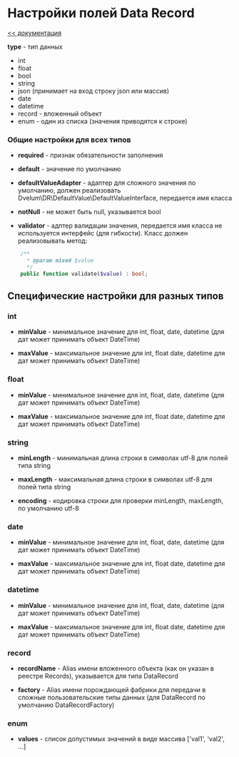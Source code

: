 # Настройки полей Data Record

[<< документация](readme.md)

**type** - тип данных
* int
* float
* bool
* string
* json (принимает на вход строку json или массив)
* date
* datetime
* record - вложенный объект
* enum - один из списка (значения приводятся к строке)

### Общие настройки для всех типов

* **required** - признак обязательности заполнения

* **default** - значение по умолчанию

* **defaultValueAdapter** - адаптер для сложного значения по умолчанию, должен реализовать Dvelum\DR\DefaultValue\DefaultValueInterface, передается имя класса

* **notNull** - не может быть null, указывается bool

* **validator** - адптер валидации значения, передается имя класса не используется интерфейс (для гибкости).
Класс должен реализовывать метод:
```php
    /**
      * @param mixed $value
      */
    public function validate($value) : bool;
```
## Специфические настройки для разных типов
### int
* **minValue** - минимальное значение для int, float, date, datetime (для дат может принимать объект DateTime)

* **maxValue** - максимальное значение для int, float date, datetime для дат может принимать объект DateTime)

### float
* **minValue** - минимальное значение для int, float, date, datetime (для дат может принимать объект DateTime)

* **maxValue** - максимальное значение для int, float date, datetime для дат может принимать объект DateTime)

### string
* **minLength** - минимальная длина строки в символах utf-8  для полей типа string

* **maxLength** - максимальная длина строки в символах utf-8  для полей типа string

* **encoding** - кодировка строки для проверки  minLength, maxLength, по умолчанию utf-8

### date
* **minValue** - минимальное значение для int, float, date, datetime (для дат может принимать объект DateTime)

* **maxValue** - максимальное значение для int, float date, datetime для дат может принимать объект DateTime)

### datetime
* **minValue** - минимальное значение для int, float, date, datetime (для дат может принимать объект DateTime)

* **maxValue** - максимальное значение для int, float date, datetime для дат может принимать объект DateTime)

###  record 
* **recordName** - Alias имени вложенного объекта (как он указан в реестре Records), указывается для типа DataRecord

* **factory** - Alias имени порождающей фабрики для передачи в сложные пользовательские типы данных (для DataRecord по умолчанию DataRecordFactory)

###  enum
* **values** - список допустимых значений в виде массива ['val1', 'val2', ...]








